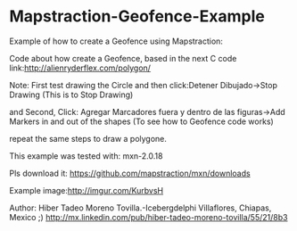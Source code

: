 Mapstraction-Geofence-Example
=============================

Example of how to create a Geofence using Mapstraction:

Code about how create a Geofence, based in  the next C code link:http://alienryderflex.com/polygon/

Note: First test drawing the  Circle and then click:Detener Dibujado->Stop Drawing (This is to Stop Drawing)

and Second, Click: Agregar Marcadores fuera y dentro de las figuras->Add Markers in and out of the shapes (To see how to Geofence code works)

repeat the same steps to draw a polygone.

This example was tested with: mxn-2.0.18

Pls download it: https://github.com/mapstraction/mxn/downloads

Example image:http://imgur.com/KurbvsH

Author: Hiber Tadeo Moreno Tovilla.-Icebergdelphi
Villaflores, Chiapas, Mexico ;)
http://mx.linkedin.com/pub/hiber-tadeo-moreno-tovilla/55/21/8b3
